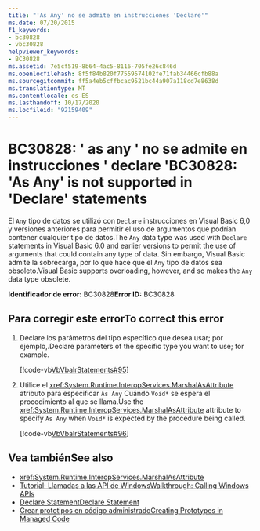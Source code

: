 ```yaml
---
title: "'As Any' no se admite en instrucciones 'Declare'"
ms.date: 07/20/2015
f1_keywords:
- bc30828
- vbc30828
helpviewer_keywords:
- BC30828
ms.assetid: 7e5cf519-8b64-4ac5-8116-705fe26c846d
ms.openlocfilehash: 8f5f84b820f77559574102fe71fab34466cfb88a
ms.sourcegitcommit: ff5a4eb5cffbcac9521bc44a907a118cd7e8638d
ms.translationtype: MT
ms.contentlocale: es-ES
ms.lasthandoff: 10/17/2020
ms.locfileid: "92159409"
---
```

# <a name="bc30828-as-any-is-not-supported-in-declare-statements"></a><span data-ttu-id="66ab7-102">BC30828: ' as any ' no se admite en instrucciones ' declare '</span><span class="sxs-lookup"><span data-stu-id="66ab7-102">BC30828: 'As Any' is not supported in 'Declare' statements</span></span>

<span data-ttu-id="66ab7-103">El `Any` tipo de datos se utilizó con `Declare` instrucciones en Visual Basic 6,0 y versiones anteriores para permitir el uso de argumentos que podrían contener cualquier tipo de datos.</span><span class="sxs-lookup"><span data-stu-id="66ab7-103">The `Any` data type was used with `Declare` statements in Visual Basic 6.0 and earlier versions to permit the use of arguments that could contain any type of data.</span></span> <span data-ttu-id="66ab7-104">Sin embargo, Visual Basic admite la sobrecarga, por lo que hace que el `Any` tipo de datos sea obsoleto.</span><span class="sxs-lookup"><span data-stu-id="66ab7-104">Visual Basic supports overloading, however, and so makes the `Any` data type obsolete.</span></span>

 <span data-ttu-id="66ab7-105">**Identificador de error:** BC30828</span><span class="sxs-lookup"><span data-stu-id="66ab7-105">**Error ID:** BC30828</span></span>

## <a name="to-correct-this-error"></a><span data-ttu-id="66ab7-106">Para corregir este error</span><span class="sxs-lookup"><span data-stu-id="66ab7-106">To correct this error</span></span>

1. <span data-ttu-id="66ab7-107">Declare los parámetros del tipo específico que desea usar; por ejemplo,.</span><span class="sxs-lookup"><span data-stu-id="66ab7-107">Declare parameters of the specific type you want to use; for example.</span></span>

     [!code-vb[VbVbalrStatements#95](~/samples/snippets/visualbasic/VS_Snippets_VBCSharp/VbVbalrStatements/VB/class5.vb#95)]

2. <span data-ttu-id="66ab7-108">Utilice el <xref:System.Runtime.InteropServices.MarshalAsAttribute> atributo para especificar `As Any` Cuándo `Void*` se espera el procedimiento al que se llama.</span><span class="sxs-lookup"><span data-stu-id="66ab7-108">Use the <xref:System.Runtime.InteropServices.MarshalAsAttribute> attribute to specify `As Any` when `Void*` is expected by the procedure being called.</span></span>

     [!code-vb[VbVbalrStatements#96](~/samples/snippets/visualbasic/VS_Snippets_VBCSharp/VbVbalrStatements/VB/class5.vb#96)]

## <a name="see-also"></a><span data-ttu-id="66ab7-109">Vea también</span><span class="sxs-lookup"><span data-stu-id="66ab7-109">See also</span></span>

- <xref:System.Runtime.InteropServices.MarshalAsAttribute>
- [<span data-ttu-id="66ab7-110">Tutorial: Llamadas a las API de Windows</span><span class="sxs-lookup"><span data-stu-id="66ab7-110">Walkthrough: Calling Windows APIs</span></span>](../../programming-guide/com-interop/walkthrough-calling-windows-apis.md)
- [<span data-ttu-id="66ab7-111">Declare Statement</span><span class="sxs-lookup"><span data-stu-id="66ab7-111">Declare Statement</span></span>](../statements/declare-statement.md)
- [<span data-ttu-id="66ab7-112">Crear prototipos en código administrado</span><span class="sxs-lookup"><span data-stu-id="66ab7-112">Creating Prototypes in Managed Code</span></span>](../../../framework/interop/creating-prototypes-in-managed-code.md)
